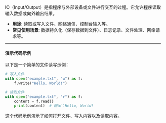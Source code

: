 IO（Input/Output）是指程序与外部设备或文件进行交互的过程。它允许程序读取输入数据或向外输出结果。

- **用途**: 读取或写入文件、网络通信、控制台输入等。
- **常见使用场景**: 数据持久化（保存数据到文件）、日志记录、文件处理、网络请求等。

---

#### 演示代码示例

以下是一个简单的文件读写示例：

```python
# 写入文件
with open("example.txt", "w") as f:
    f.write("Hello, World!")

# 读取文件
with open("example.txt", "r") as f:
    content = f.read()
    print(content)  # 输出：Hello, World!
```

这个代码示例演示了如何打开文件、写入内容以及读取内容。